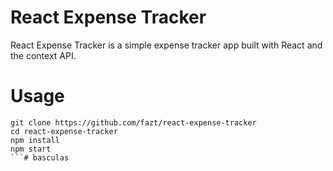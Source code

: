 # React Expense Tracker

React Expense Tracker is a simple expense tracker app built with React and the context API.

# Usage

```
git clone https://github.com/fazt/react-expense-tracker 
cd react-expense-tracker
npm install
npm start
```# basculas
